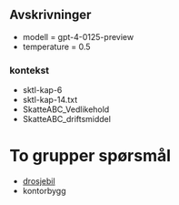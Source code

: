 ## Avskrivninger

- modell = gpt-4-0125-preview
- temperature = 0.5

### kontekst
- sktl-kap-6
- sktl-kap-14.txt
- SkatteABC_Vedlikehold
- SkatteABC_driftsmiddel


# To grupper spørsmål
- [drosjebil](https://github.com/hans-chr-f/ChatGPT-skatterett/blob/main/avskrivninger-drosje.md)
- kontorbygg
